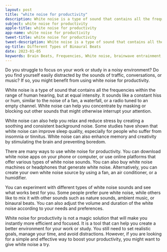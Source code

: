 ```yaml
---
layout: post
title: "white noise for productivity"
description: White noise is a type of sound that contains all the frequencies within the range of human hearing, but at equal intensity. It sounds like a constant hiss or hum, similar to the noise of a fan, a waterfall, or a radio tuned to an empty channel. White noise can help you concentrate by masking or blocking out other sounds that might otherwise interrupt your attention.
subject: white noise for productivity
apple-title: white noise for productivity
app-name: white noise for productivity
tweet-title: white noise for productivity
tweet-description: White noise is a type of sound that contains all the frequencies within the range of human hearing, but at equal intensity. It sounds like a constant hiss or hum, similar to the noise of a fan, a waterfall, or a radio tuned to an empty channel. White noise can help you concentrate by masking or blocking out other sounds that might otherwise interrupt your attention. 
og-title: Different Types of Binaural Beats
date: 2023-01-05
keywords: Brain Beats, Frequencies, White noise, brainwave entrainment, sound therapy, binaural beats youtube, white noise benefits
---
```

Do you struggle to focus on your work or study in a noisy environment? Do you find yourself easily distracted by the sounds of traffic, conversations, or music? If so, you might benefit from using white noise for productivity.

White noise is a type of sound that contains all the frequencies within the range of human hearing, but at equal intensity. It sounds like a constant hiss or hum, similar to the noise of a fan, a waterfall, or a radio tuned to an empty channel. White noise can help you concentrate by masking or blocking out other sounds that might otherwise interrupt your attention.

White noise can also help you relax and reduce stress by creating a soothing and consistent background noise. Some studies have shown that white noise can improve sleep quality, especially for people who suffer from insomnia or tinnitus. White noise can also enhance memory and creativity by stimulating the brain and preventing boredom.

There are many ways to use white noise for productivity. You can download white noise apps on your phone or computer, or use online platforms that offer various types of white noise sounds. You can also buy white noise machines or headphones that generate white noise. Alternatively, you can create your own white noise source by using a fan, an air conditioner, or a humidifier.

You can experiment with different types of white noise sounds and see what works best for you. Some people prefer pure white noise, while others like to mix it with other sounds such as nature sounds, ambient music, or binaural beats. You can also adjust the volume and duration of the white noise according to your needs and preferences.

White noise for productivity is not a magic solution that will make you instantly more efficient and focused. It is a tool that can help you create a better environment for your work or study. You still need to set realistic goals, manage your time, and avoid distractions. However, if you are looking for a simple and effective way to boost your productivity, you might want to give white noise a try.
